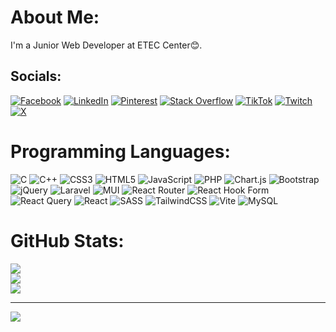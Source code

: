 # About Me:
I'm a Junior Web Developer at ETEC Center😊.


## Socials:
[![Facebook](https://img.shields.io/badge/Facebook-%231877F2.svg?logo=Facebook&logoColor=white)](https://facebook.com/tai.nuth.5) [![LinkedIn](https://img.shields.io/badge/LinkedIn-%230077B5.svg?logo=linkedin&logoColor=white)](https://linkedin.com/in/tai-nuth) [![Pinterest](https://img.shields.io/badge/Pinterest-%23E60023.svg?logo=Pinterest&logoColor=white)](https://pinterest.com/tainuth1) [![Stack Overflow](https://img.shields.io/badge/-Stackoverflow-FE7A16?logo=stack-overflow&logoColor=white)](https://stackoverflow.com/users/26690633) [![TikTok](https://img.shields.io/badge/TikTok-%23000000.svg?logo=TikTok&logoColor=white)](https://tiktok.com/@tainuth.dev) [![Twitch](https://img.shields.io/badge/Twitch-%239146FF.svg?logo=Twitch&logoColor=white)](https://twitch.tv/tai_nuth) [![X](https://img.shields.io/badge/X-black.svg?logo=X&logoColor=white)](https://x.com/tainuth1) 

# Programming Languages:
![C](https://img.shields.io/badge/c-%2300599C.svg?style=for-the-badge&logo=c&logoColor=white) ![C++](https://img.shields.io/badge/c++-%2300599C.svg?style=for-the-badge&logo=c%2B%2B&logoColor=white) ![CSS3](https://img.shields.io/badge/css3-%231572B6.svg?style=for-the-badge&logo=css3&logoColor=white) ![HTML5](https://img.shields.io/badge/html5-%23E34F26.svg?style=for-the-badge&logo=html5&logoColor=white) ![JavaScript](https://img.shields.io/badge/javascript-%23323330.svg?style=for-the-badge&logo=javascript&logoColor=%23F7DF1E) ![PHP](https://img.shields.io/badge/php-%23777BB4.svg?style=for-the-badge&logo=php&logoColor=white) ![Chart.js](https://img.shields.io/badge/chart.js-F5788D.svg?style=for-the-badge&logo=chart.js&logoColor=white) ![Bootstrap](https://img.shields.io/badge/bootstrap-%238511FA.svg?style=for-the-badge&logo=bootstrap&logoColor=white) ![jQuery](https://img.shields.io/badge/jquery-%230769AD.svg?style=for-the-badge&logo=jquery&logoColor=white) ![Laravel](https://img.shields.io/badge/laravel-%23FF2D20.svg?style=for-the-badge&logo=laravel&logoColor=white) ![MUI](https://img.shields.io/badge/MUI-%230081CB.svg?style=for-the-badge&logo=mui&logoColor=white) ![React Router](https://img.shields.io/badge/React_Router-CA4245?style=for-the-badge&logo=react-router&logoColor=white) ![React Hook Form](https://img.shields.io/badge/React%20Hook%20Form-%23EC5990.svg?style=for-the-badge&logo=reacthookform&logoColor=white) ![React Query](https://img.shields.io/badge/-React%20Query-FF4154?style=for-the-badge&logo=react%20query&logoColor=white) ![React](https://img.shields.io/badge/react-%2320232a.svg?style=for-the-badge&logo=react&logoColor=%2361DAFB) ![SASS](https://img.shields.io/badge/SASS-hotpink.svg?style=for-the-badge&logo=SASS&logoColor=white) ![TailwindCSS](https://img.shields.io/badge/tailwindcss-%2338B2AC.svg?style=for-the-badge&logo=tailwind-css&logoColor=white) ![Vite](https://img.shields.io/badge/vite-%23646CFF.svg?style=for-the-badge&logo=vite&logoColor=white) ![MySQL](https://img.shields.io/badge/mysql-4479A1.svg?style=for-the-badge&logo=mysql&logoColor=white)
# GitHub Stats:
![](https://github-readme-stats.vercel.app/api?username=tainuth1&theme=dark&hide_border=false&include_all_commits=true&count_private=true)<br/>
![](https://github-readme-streak-stats.herokuapp.com/?user=tainuth1&theme=dark&hide_border=false)<br/>
![](https://github-readme-stats.vercel.app/api/top-langs/?username=tainuth1&theme=dark&hide_border=false&include_all_commits=true&count_private=true&layout=compact)

---
[![](https://visitcount.itsvg.in/api?id=tainuth1&icon=0&color=13)](https://visitcount.itsvg.in)

<!-- Proudly created with GPRM ( https://gprm.itsvg.in ) -->
